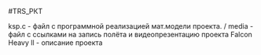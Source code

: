 #TRS_РКТ

ksp.c - файл с программной реализацией мат.модели проекта. \/
media - файл с ссылками на запись полёта и видеопрезентацию проекта
Falcon Heavy ll - описание проекта 
